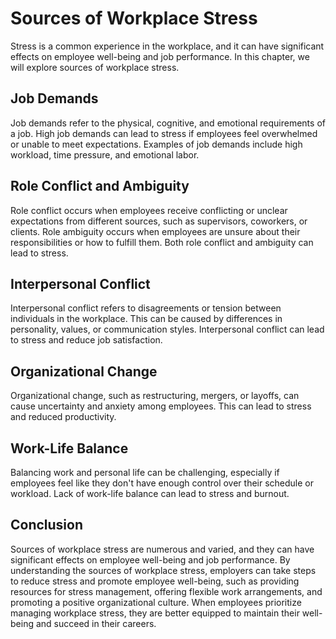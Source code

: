 Sources of Workplace Stress
===============================================================================

Stress is a common experience in the workplace, and it can have significant effects on employee well-being and job performance. In this chapter, we will explore sources of workplace stress.

Job Demands
-----------

Job demands refer to the physical, cognitive, and emotional requirements of a job. High job demands can lead to stress if employees feel overwhelmed or unable to meet expectations. Examples of job demands include high workload, time pressure, and emotional labor.

Role Conflict and Ambiguity
---------------------------

Role conflict occurs when employees receive conflicting or unclear expectations from different sources, such as supervisors, coworkers, or clients. Role ambiguity occurs when employees are unsure about their responsibilities or how to fulfill them. Both role conflict and ambiguity can lead to stress.

Interpersonal Conflict
----------------------

Interpersonal conflict refers to disagreements or tension between individuals in the workplace. This can be caused by differences in personality, values, or communication styles. Interpersonal conflict can lead to stress and reduce job satisfaction.

Organizational Change
---------------------

Organizational change, such as restructuring, mergers, or layoffs, can cause uncertainty and anxiety among employees. This can lead to stress and reduced productivity.

Work-Life Balance
-----------------

Balancing work and personal life can be challenging, especially if employees feel like they don't have enough control over their schedule or workload. Lack of work-life balance can lead to stress and burnout.

Conclusion
----------

Sources of workplace stress are numerous and varied, and they can have significant effects on employee well-being and job performance. By understanding the sources of workplace stress, employers can take steps to reduce stress and promote employee well-being, such as providing resources for stress management, offering flexible work arrangements, and promoting a positive organizational culture. When employees prioritize managing workplace stress, they are better equipped to maintain their well-being and succeed in their careers.
